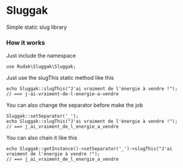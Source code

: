 # Sluggak
Simple static slug library

### How it works

Just include the namespace

    use Rudak\Sluggak\Sluggak;

Just use the slugThis static method like this

    echo Sluggak::slugThis("J'ai vraiment de l'énergie à vendre !");
    // ==> j-ai-vraiment-de-l-energie-a-vendre

You can also change the separator before make the job

    Sluggak::setSeparator('_');
    echo Sluggak::slugThis("J'ai vraiment de l'énergie à vendre !");
    // ==> j_ai_vraiment_de_l_energie_a_vendre

You can also chain it like this

    echo Sluggak::getInstance()->setSeparator('_')->slugThis("J'ai vraiment de l'énergie à vendre !");
    // ==> j_ai_vraiment_de_l_energie_a_vendre
